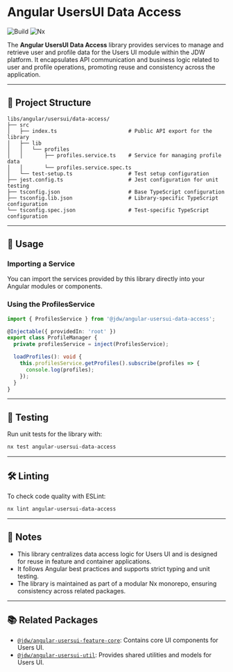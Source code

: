 # Angular UsersUI Data Access

![Build](https://img.shields.io/github/actions/workflow/status/jdwillmsen/jdw/ci.yml?branch=main)
![Nx](https://img.shields.io/badge/Nx-managed-blue)

The **Angular UsersUI Data Access** library provides services to manage and retrieve user and profile data for the Users
UI module within the JDW platform. It encapsulates API communication and business logic related to user and profile
operations, promoting reuse and consistency across the application.

---

## 📁 Project Structure

```
libs/angular/usersui/data-access/
├── src
│   ├── index.ts                       # Public API export for the library
│   ├── lib
│   │   └── profiles
│   │       ├── profiles.service.ts    # Service for managing profile data
│   │       └── profiles.service.spec.ts
│   └── test-setup.ts                  # Test setup configuration
├── jest.config.ts                     # Jest configuration for unit testing
├── tsconfig.json                      # Base TypeScript configuration
├── tsconfig.lib.json                  # Library-specific TypeScript configuration
└── tsconfig.spec.json                 # Test-specific TypeScript configuration
```

---

## 🔧 Usage

### Importing a Service

You can import the services provided by this library directly into your Angular modules or components.

### Using the ProfilesService

```ts
import { ProfilesService } from '@jdw/angular-usersui-data-access';

@Injectable({ providedIn: 'root' })
export class ProfileManager {
  private profilesService = inject(ProfilesService);

  loadProfiles(): void {
    this.profilesService.getProfiles().subscribe(profiles => {
      console.log(profiles);
    });
  }
}
```

---

## 🧪 Testing

Run unit tests for the library with:

```bash
nx test angular-usersui-data-access
```

---

## 🛠 Linting

To check code quality with ESLint:

```bash
nx lint angular-usersui-data-access
```

---

## 📌 Notes

- This library centralizes data access logic for Users UI and is designed for reuse in feature and container
  applications.
- It follows Angular best practices and supports strict typing and unit testing.
- The library is maintained as part of a modular Nx monorepo, ensuring consistency across related packages.

---

## 📚 Related Packages

- [`@jdw/angular-usersui-feature-core`](../feature/core): Contains core UI components for Users UI.
- [`@jdw/angular-usersui-util`](../util): Provides shared utilities and models for Users UI.
